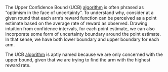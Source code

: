 The Upper Confidence Bound (UCB) [algorithm](https://www.analyticsvidhya.com/blog/2018/09/reinforcement-multi-armed-bandit-scratch-python/) is often phrased as “optimism in the face of uncertainty”. To understand why, consider at a given round that each arm’s reward function can be perceived as a point estimate based on the average rate of reward as observed. Drawing intuition from confidence intervals, for each point estimate, we can also incorporate some form of uncertainty boundary around the point estimate. In that sense, we have both lower boundary and upper boundary for each arm.

The UCB [algorithm](https://www.analyticsvidhya.com/blog/2018/09/reinforcement-multi-armed-bandit-scratch-pytho) is aptly named because we are only concerned with the upper bound, given that we are trying to find the arm with the highest reward rate.